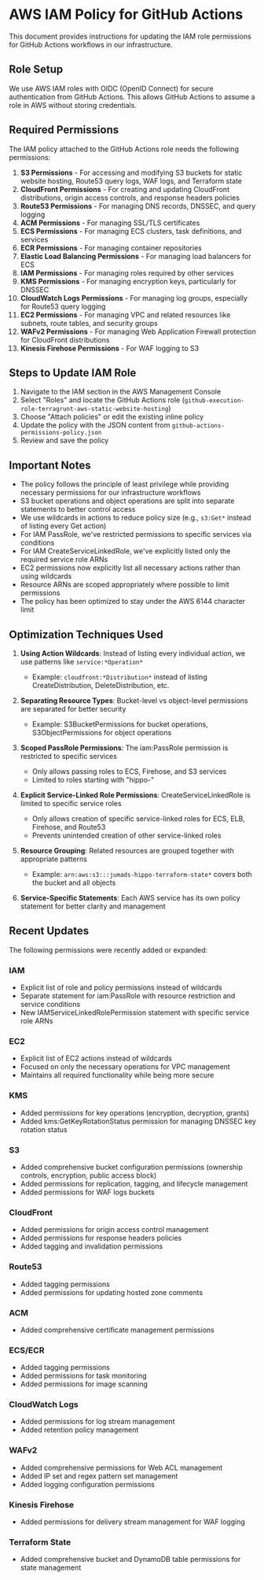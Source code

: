 # AWS IAM Policy for GitHub Actions

This document provides instructions for updating the IAM role permissions for GitHub Actions workflows in our infrastructure.

## Role Setup

We use AWS IAM roles with OIDC (OpenID Connect) for secure authentication from GitHub Actions. This allows GitHub Actions to assume a role in AWS without storing credentials.

## Required Permissions

The IAM policy attached to the GitHub Actions role needs the following permissions:

1. **S3 Permissions** - For accessing and modifying S3 buckets for static website hosting, Route53 query logs, WAF logs, and Terraform state
2. **CloudFront Permissions** - For creating and updating CloudFront distributions, origin access controls, and response headers policies
3. **Route53 Permissions** - For managing DNS records, DNSSEC, and query logging
4. **ACM Permissions** - For managing SSL/TLS certificates
5. **ECS Permissions** - For managing ECS clusters, task definitions, and services
6. **ECR Permissions** - For managing container repositories
7. **Elastic Load Balancing Permissions** - For managing load balancers for ECS
8. **IAM Permissions** - For managing roles required by other services
9. **KMS Permissions** - For managing encryption keys, particularly for DNSSEC
10. **CloudWatch Logs Permissions** - For managing log groups, especially for Route53 query logging
11. **EC2 Permissions** - For managing VPC and related resources like subnets, route tables, and security groups
12. **WAFv2 Permissions** - For managing Web Application Firewall protection for CloudFront distributions
13. **Kinesis Firehose Permissions** - For WAF logging to S3

## Steps to Update IAM Role

1. Navigate to the IAM section in the AWS Management Console
2. Select "Roles" and locate the GitHub Actions role (`github-execution-role-terragrunt-aws-static-website-hosting`)
3. Choose "Attach policies" or edit the existing inline policy
4. Update the policy with the JSON content from `github-actions-permissions-policy.json`
5. Review and save the policy

## Important Notes

- The policy follows the principle of least privilege while providing necessary permissions for our infrastructure workflows
- S3 bucket operations and object operations are split into separate statements to better control access
- We use wildcards in actions to reduce policy size (e.g., `s3:Get*` instead of listing every Get action)
- For IAM PassRole, we've restricted permissions to specific services via conditions
- For IAM CreateServiceLinkedRole, we've explicitly listed only the required service role ARNs
- EC2 permissions now explicitly list all necessary actions rather than using wildcards
- Resource ARNs are scoped appropriately where possible to limit permissions
- The policy has been optimized to stay under the AWS 6144 character limit

## Optimization Techniques Used

1. **Using Action Wildcards**: Instead of listing every individual action, we use patterns like `service:*Operation*`
   - Example: `cloudfront:*Distribution*` instead of listing CreateDistribution, DeleteDistribution, etc.

2. **Separating Resource Types**: Bucket-level vs object-level permissions are separated for better security
   - Example: S3BucketPermissions for bucket operations, S3ObjectPermissions for object operations

3. **Scoped PassRole Permissions**: The iam:PassRole permission is restricted to specific services
   - Only allows passing roles to ECS, Firehose, and S3 services
   - Limited to roles starting with "hippo-"

4. **Explicit Service-Linked Role Permissions**: CreateServiceLinkedRole is limited to specific service roles
   - Only allows creation of specific service-linked roles for ECS, ELB, Firehose, and Route53
   - Prevents unintended creation of other service-linked roles

5. **Resource Grouping**: Related resources are grouped together with appropriate patterns
   - Example: `arn:aws:s3:::jumads-hippo-terraform-state*` covers both the bucket and all objects

6. **Service-Specific Statements**: Each AWS service has its own policy statement for better clarity and management

## Recent Updates

The following permissions were recently added or expanded:

### IAM
- Explicit list of role and policy permissions instead of wildcards
- Separate statement for iam:PassRole with resource restriction and service conditions
- New IAMServiceLinkedRolePermission statement with specific service role ARNs

### EC2
- Explicit list of EC2 actions instead of wildcards
- Focused on only the necessary operations for VPC management
- Maintains all required functionality while being more secure

### KMS
- Added permissions for key operations (encryption, decryption, grants)
- Added kms:GetKeyRotationStatus permission for managing DNSSEC key rotation status

### S3
- Added comprehensive bucket configuration permissions (ownership controls, encryption, public access block)
- Added permissions for replication, tagging, and lifecycle management
- Added permissions for WAF logs buckets

### CloudFront
- Added permissions for origin access control management
- Added permissions for response headers policies
- Added tagging and invalidation permissions

### Route53
- Added tagging permissions
- Added permissions for updating hosted zone comments

### ACM
- Added comprehensive certificate management permissions

### ECS/ECR
- Added tagging permissions
- Added permissions for task monitoring
- Added permissions for image scanning

### CloudWatch Logs
- Added permissions for log stream management
- Added retention policy management

### WAFv2
- Added comprehensive permissions for Web ACL management
- Added IP set and regex pattern set management
- Added logging configuration permissions

### Kinesis Firehose
- Added permissions for delivery stream management for WAF logging

### Terraform State
- Added comprehensive bucket and DynamoDB table permissions for state management
